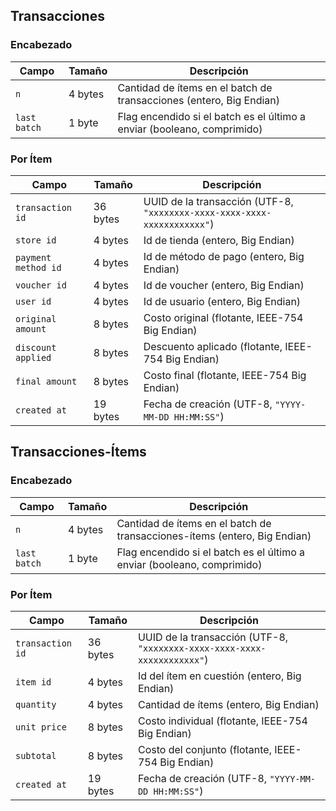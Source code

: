 
## Transacciones

### Encabezado
| Campo              | Tamaño  | Descripción                                         |
| ------------------ | ------- | --------------------------------------------------- |
| `n`      | 4 bytes | Cantidad de ítems en el batch de transacciones (entero, Big Endian)          |
| `last batch`      | 1 byte | Flag encendido si el batch es el último a enviar (booleano, comprimido)          |

### Por Ítem
| Campo              | Tamaño  | Descripción                                         |
| ------------------ | ------- | --------------------------------------------------- |
| `transaction id`   | 36 bytes | UUID de la transacción (UTF-8, `"xxxxxxxx-xxxx-xxxx-xxxx-xxxxxxxxxxxx"`)            |
| `store id`    | 4 bytes | Id de tienda (entero, Big Endian) |   
| `payment method id`    | 4 bytes | Id de método de pago (entero, Big Endian) |   
| `voucher id`    | 4 bytes | Id de voucher (entero, Big Endian) |   
| `user id`    | 4 bytes | Id de usuario (entero, Big Endian) |   
| `original amount`    | 8 bytes | Costo original (flotante, IEEE-754 Big Endian) |   
| `discount applied`    | 8 bytes | Descuento aplicado (flotante, IEEE-754 Big Endian) |   
| `final amount`    | 8 bytes | Costo final (flotante, IEEE-754 Big Endian) |
| `created at`   | 19 bytes | Fecha de creación (UTF-8, `"YYYY-MM-DD HH:MM:SS"`)

## Transacciones-Ítems

### Encabezado
| Campo              | Tamaño  | Descripción                                         |
| ------------------ | ------- | --------------------------------------------------- |
| `n`      | 4 bytes | Cantidad de ítems en el batch de transacciones-ítems (entero, Big Endian)          |
| `last batch`      | 1 byte | Flag encendido si el batch es el último a enviar (booleano, comprimido)          |

### Por Ítem
| Campo              | Tamaño  | Descripción                                         |
| ------------------ | ------- | --------------------------------------------------- |
| `transaction id`   | 36 bytes | UUID de la transacción (UTF-8, `"xxxxxxxx-xxxx-xxxx-xxxx-xxxxxxxxxxxx"`)            |
| `item id`    | 4 bytes | Id del ítem en cuestión (entero, Big Endian) |   
| `quantity`    | 4 bytes | Cantidad de ítems (entero, Big Endian) |   
| `unit price`    | 8 bytes | Costo individual (flotante, IEEE-754 Big Endian) |   
| `subtotal`    | 8 bytes | Costo del conjunto (flotante, IEEE-754 Big Endian) |   
| `created at`   | 19 bytes | Fecha de creación (UTF-8, `"YYYY-MM-DD HH:MM:SS"`)